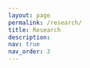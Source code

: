 ```yaml
---
layout: page
permalink: /research/
title: Research
description: 
nav: true
nav_order: 3
---
```


<!--<div class="publications">-->

<!--{% bibliography -f {{ site.scholar.bibliography }} %}-->

<!--</div>-->

